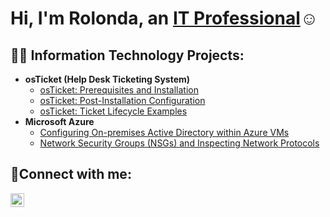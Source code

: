 <h1>Hi, I'm Rolonda, an <a href="https://linkedin.com/in/Josh">IT Professional</a>☺</h1>

<h2>👨‍💻 Information Technology Projects:</h2>

- <b>osTicket (Help Desk Ticketing System)</b>
  - [osTicket: Prerequisites and Installation](https://github.com/rolondajames/osticket-prereqs)
  - [osTicket: Post-Installation Configuration](https://github.com/rolondajames/post-install-config)
  - [osTicket: Ticket Lifecycle Examples](https://github.com/rolondajames/ticket-lifecycle)
- <b>Microsoft Azure</b>
  - [Configuring On-premises Active Directory within Azure VMs](https://github.com/rolondajames/configure-ad)
  - [Network Security Groups (NSGs) and Inspecting Network Protocols](https://github.com/jrolondajames/azure-network-protocols)

<h2>🤳Connect with me:</h2>

[<img align="left" alt="Josh | LinkedIn" width="22px" src="https://cdn.jsdelivr.net/npm/simple-icons@v3/icons/linkedin.svg" />][linkedin]

[linkedin]: https://linkedin.com/in/Josh
